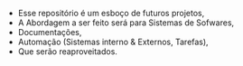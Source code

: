 - Esse repositório é um esboço de futuros projetos,
- A Abordagem a ser feito será para Sistemas de Sofwares,
- Documentações,
- Automação (Sistemas interno & Externos, Tarefas),
- Que serão reaproveitados.
